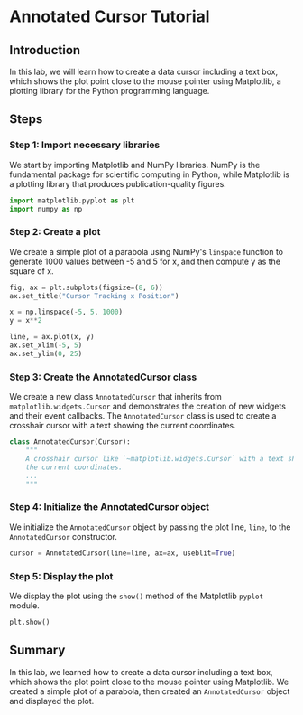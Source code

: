 # Annotated Cursor Tutorial

## Introduction

In this lab, we will learn how to create a data cursor including a text box, which shows the plot point close to the mouse pointer using Matplotlib, a plotting library for the Python programming language.

## Steps

### Step 1: Import necessary libraries

We start by importing Matplotlib and NumPy libraries. NumPy is the fundamental package for scientific computing in Python, while Matplotlib is a plotting library that produces publication-quality figures.

```python
import matplotlib.pyplot as plt
import numpy as np
```

### Step 2: Create a plot

We create a simple plot of a parabola using NumPy's `linspace` function to generate 1000 values between -5 and 5 for x, and then compute y as the square of x.

```python
fig, ax = plt.subplots(figsize=(8, 6))
ax.set_title("Cursor Tracking x Position")

x = np.linspace(-5, 5, 1000)
y = x**2

line, = ax.plot(x, y)
ax.set_xlim(-5, 5)
ax.set_ylim(0, 25)
```

### Step 3: Create the AnnotatedCursor class

We create a new class `AnnotatedCursor` that inherits from `matplotlib.widgets.Cursor` and demonstrates the creation of new widgets and their event callbacks. The `AnnotatedCursor` class is used to create a crosshair cursor with a text showing the current coordinates.

```python
class AnnotatedCursor(Cursor):
    """
    A crosshair cursor like `~matplotlib.widgets.Cursor` with a text showing \
    the current coordinates.
    ...
    """
```

### Step 4: Initialize the AnnotatedCursor object

We initialize the `AnnotatedCursor` object by passing the plot line, `line`, to the `AnnotatedCursor` constructor.

```python
cursor = AnnotatedCursor(line=line, ax=ax, useblit=True)
```

### Step 5: Display the plot

We display the plot using the `show()` method of the Matplotlib `pyplot` module.

```python
plt.show()
```

## Summary

In this lab, we learned how to create a data cursor including a text box, which shows the plot point close to the mouse pointer using Matplotlib. We created a simple plot of a parabola, then created an `AnnotatedCursor` object and displayed the plot.
